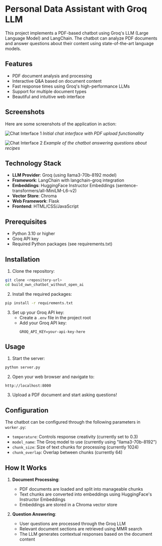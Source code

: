 # Personal Data Assistant with Groq LLM

This project implements a PDF-based chatbot using Groq's LLM (Large Language Model) and LangChain. The chatbot can analyze PDF documents and answer questions about their content using state-of-the-art language models.

## Features

- PDF document analysis and processing
- Interactive Q&A based on document content
- Fast response times using Groq's high-performance LLMs
- Support for multiple document types
- Beautiful and intuitive web interface

## Screenshots

Here are some screenshots of the application in action:

![Chat Interface 1](screenshots/chat1.png)
*Initial chat interface with PDF upload functionality*

![Chat Interface 2](screenshots/chat2.png)
*Example of the chatbot answering questions about recipes*

## Technology Stack

- **LLM Provider**: Groq (using llama3-70b-8192 model)
- **Framework**: LangChain with langchain-groq integration
- **Embeddings**: HuggingFace Instructor Embeddings (sentence-transformers/all-MiniLM-L6-v2)
- **Vector Store**: Chroma
- **Web Framework**: Flask
- **Frontend**: HTML/CSS/JavaScript

## Prerequisites

- Python 3.10 or higher
- Groq API key
- Required Python packages (see requirements.txt)

## Installation

1. Clone the repository:
```bash
git clone <repository-url>
cd build_own_chatbot_without_open_ai
```

2. Install the required packages:
```bash
pip install -r requirements.txt
```

3. Set up your Groq API key:
   - Create a `.env` file in the project root
   - Add your Groq API key:
     ```
     GROQ_API_KEY=your-api-key-here
     ```

## Usage

1. Start the server:
```bash
python server.py
```

2. Open your web browser and navigate to:
```
http://localhost:8000
```

3. Upload a PDF document and start asking questions!

## Configuration

The chatbot can be configured through the following parameters in `worker.py`:

- `temperature`: Controls response creativity (currently set to 0.3)
- `model_name`: The Groq model to use (currently using "llama3-70b-8192")
- `chunk_size`: Size of text chunks for processing (currently 1024)
- `chunk_overlap`: Overlap between chunks (currently 64)

## How It Works

1. **Document Processing**:
   - PDF documents are loaded and split into manageable chunks
   - Text chunks are converted into embeddings using HuggingFace's Instructor Embeddings
   - Embeddings are stored in a Chroma vector store

2. **Question Answering**:
   - User questions are processed through the Groq LLM
   - Relevant document sections are retrieved using MMR search
   - The LLM generates contextual responses based on the document content
